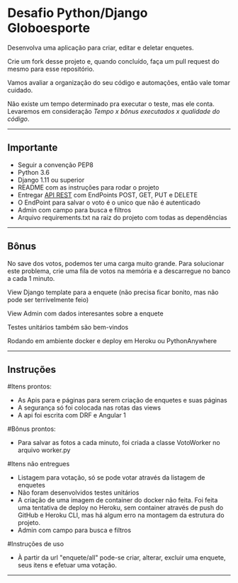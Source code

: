 # Desafio Python/Django Globoesporte

Desenvolva uma aplicação para criar, editar e deletar enquetes.

Crie um fork desse projeto e, quando concluído, faça um pull request do mesmo para esse repositório.

Vamos avaliar a organização do seu código e automações, então vale tomar cuidado.

Não existe um tempo determinado pra executar o teste, mas ele conta. Levaremos em consideração _Tempo x bônus executados x qualidade do código_.

---

## Importante

- Seguir a convenção PEP8
- Python 3.6
- Django 1.11 ou superior
- README com as instruções para rodar o projeto
- Entregar [API REST](http://www.django-rest-framework.org/) com EndPoints POST, GET, PUT e DELETE
- O EndPoint para salvar o voto é o unico que não é autenticado
- Admin com campo para busca e filtros
- Arquivo requirements.txt na raiz do projeto com todas as dependências

---

## Bônus

No save dos votos, podemos ter uma carga muito grande. Para solucionar este problema, crie uma fila de votos na memória e a descarregue no banco a cada 1 minuto.

View Django template para a enquete (não precisa ficar bonito, mas não pode ser terrivelmente feio)

View Admin com dados interesantes sobre a enquete 

Testes unitários também são bem-vindos

Rodando em ambiente docker e deploy em Heroku ou PythonAnywhere


---
## Instruções

#Itens prontos:
- As Apis para e páginas para serem criação de enquetes e suas páginas
- A segurança só foi colocada nas rotas das views
- A api foi escrita com DRF e Angular 1

#Bônus prontos:
- Para salvar as fotos a cada minuto, foi criada a classe VotoWorker no arquivo worker.py

#Itens não entregues
- Listagem para votação, só se pode votar através da listagem de enquetes
- Não foram desenvolvidos testes unitários
- A criação de uma imagem de container do docker não feita. Foi feita uma tentativa de deploy no Heroku, sem container através de push do GitHub e Heroku CLI, mas há algum erro na montagem da estrutura do projeto.
- Admin com campo para busca e filtros

#Instruções de uso
- À partir da url "enquete/all" pode-se criar, alterar, excluir uma enquete, seus itens e efetuar uma votação.

---

